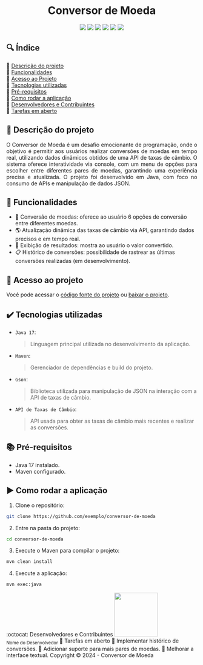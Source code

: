 <h1 align="center">Conversor de Moeda</h1>

<p align="center">
  <img src="https://img.shields.io/static/v1?label=&message=Java&color=gray&style=for-the-badge&logo=oracle"/>
  <img src="https://img.shields.io/static/v1?label=&message=Maven&color=gray&style=for-the-badge&logo=apachemaven"/>
  <img src="https://img.shields.io/static/v1?label=&message=gson&color=gray&style=for-the-badge&logo=google"/>
  <img src="https://img.shields.io/static/v1?label=&message=json&color=gray&style=for-the-badge&logo=json"/>
  <img src="https://img.shields.io/static/v1?label=&message=API&color=gray&style=for-the-badge&logo="/>
  <img src="https://img.shields.io/static/v1?label=STATUS&message=EM%20DESENVOLVIMENTO&color=red&style=for-the-badge"/>
</p>

## :mag: Índice

:small_blue_diamond: [Descrição do projeto](#pushpin-descrição-do-projeto)  
:small_blue_diamond: [Funcionalidades](#hammer-funcionalidades)  
:small_blue_diamond: [Acesso ao Projeto](#file_folder-acesso-ao-projeto)  
:small_blue_diamond: [Tecnologias utilizadas](#heavy_check_mark-tecnologias-utilizadas)  
:small_blue_diamond: [Pré-requisitos](#books-pré-requisitos)  
:small_blue_diamond: [Como rodar a aplicação](#arrow_forward-como-rodar-a-aplicação)  
:small_blue_diamond: [Desenvolvedores e Contribuintes](#octocat-desenvolvedores-e-contribuintes)  
:small_blue_diamond: [Tarefas em aberto](#memo-tarefas-em-aberto)

## :pushpin: Descrição do projeto

<p align="justify">
  O Conversor de Moeda é um desafio emocionante de programação, onde o objetivo é permitir aos usuários realizar conversões de moedas em tempo real, utilizando dados dinâmicos obtidos de uma API de taxas de câmbio. O sistema oferece interatividade via console, com um menu de opções para escolher entre diferentes pares de moedas, garantindo uma experiência precisa e atualizada. O projeto foi desenvolvido em Java, com foco no consumo de APIs e manipulação de dados JSON.
</p>

## :hammer: Funcionalidades

- :currency_exchange: Conversão de moedas: oferece ao usuário 6 opções de conversão entre diferentes moedas.
- :earth_americas: Atualização dinâmica das taxas de câmbio via API, garantindo dados precisos e em tempo real.
- :page_facing_up: Exibição de resultados: mostra ao usuário o valor convertido.
- :clipboard: Histórico de conversões: possibilidade de rastrear as últimas conversões realizadas (em desenvolvimento).

## :file_folder: Acesso ao projeto

Você pode acessar o [código fonte do projeto](https://github.com/exemplo/conversor-de-moeda) ou [baixar o projeto](https://github.com/exemplo/conversor-de-moeda/archive/refs/heads/main.zip).

## :heavy_check_mark: Tecnologias utilizadas

- `Java 17`:
  > Linguagem principal utilizada no desenvolvimento da aplicação.

- `Maven`:
  > Gerenciador de dependências e build do projeto.

- `Gson`:
  > Biblioteca utilizada para manipulação de JSON na interação com a API de taxas de câmbio.

- `API de Taxas de Câmbio`:
  > API usada para obter as taxas de câmbio mais recentes e realizar as conversões.

## :books: Pré-requisitos

- Java 17 instalado.
- Maven configurado.

## :arrow_forward: Como rodar a aplicação

1. Clone o repositório:

```bash
git clone https://github.com/exemplo/conversor-de-moeda
```

2. Entre na pasta do projeto:
```bash
cd conversor-de-moeda
```
3. Execute o Maven para compilar o projeto:
```bash
mvn clean install
```
4. Execute a aplicação:
```bash
mvn exec:java
```
:octocat: Desenvolvedores e Contribuintes
<img src="https://avatars.githubusercontent.com/u/000000?v=4" width=115><br><sub>Nome do Desenvolvedor</sub>
:memo: Tarefas em aberto
:small_blue_diamond: Implementar histórico de conversões.
:small_blue_diamond: Adicionar suporte para mais pares de moedas.
:small_blue_diamond: Melhorar a interface textual.
Copyright :copyright: 2024 - Conversor de Moeda